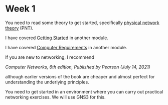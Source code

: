 # Week 1

You need to read some theory to get started, specifically [physical network theory](https://johnoraw-education.gitbook.io/networking/pnt) (PNT).&#x20;

I have covered [Getting Started](https://johnoraw-education.gitbook.io/iac/getting-started) in another module.&#x20;

I have covered [Computer Requirements](https://johnoraw-education.gitbook.io/iac/readme/week-1) in another module.

If you are new to networking, I recommend&#x20;

_Computer Networks, 6th edition, Published by Pearson (July 14, 2021)_

although earlier versions of the book are cheaper and almost perfect for understanding the underlying principles.&#x20;



You need to get started in an environment where you can carry out practical networking exercises. We will use GNS3 for this.&#x20;
